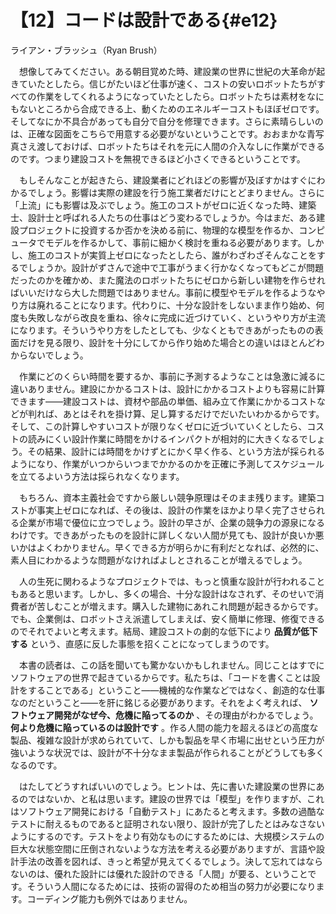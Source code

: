 # 【12】コードは設計である{#e12}

<div class="author">ライアン・ブラッシュ（Ryan Brush）</div>

　想像してみてください。ある朝目覚めた時、建設業の世界に世紀の大革命が起きていたとしたら。信じがたいほど仕事が速く、コストの安いロボットたちがすべての作業をしてくれるようになっていたとしたら。ロボットたちは素材をなにもないところから合成できる上、動くためのエネルギーコストもほぼゼロです。そしてなにか不具合があっても自分で自分を修理できます。さらに素晴らしいのは、正確な図面をこちらで用意する必要がないということです。おおまかな青写真さえ渡しておけば、ロボットたちはそれを元に人間の介入なしに作業ができるのです。つまり建設コストを無視できるほど小さくできるということです。

　もしそんなことが起きたら、建設業者にどれほどの影響が及ぼすかはすぐにわかるでしょう。影響は実際の建設を行う施工業者だけにとどまりません。さらに「上流」にも影響は及ぶでしょう。施工のコストがゼロに近くなった時、建築士、設計士と呼ばれる人たちの仕事はどう変わるでしょうか。今はまだ、ある建設プロジェクトに投資するか否かを決める前に、物理的な模型を作るか、コンピュータでモデルを作るかして、事前に細かく検討を重ねる必要があります。しかし、施工のコストが実質上ゼロになったとしたら、誰がわざわざそんなことをするでしょうか。設計がずさんで途中で工事がうまく行かなくなってもどこが問題だったのかを確かめ、また魔法のロボットたちにゼロから新しい建物を作らせればいいだけなら大した問題ではありません。事前に模型やモデルを作るようなやり方は廃れることになります。代わりに、十分な設計をしないまま作り始め、何度も失敗しながら改良を重ね、徐々に完成に近づけていく、というやり方が主流になります。そういうやり方をしたとしても、少なくともできあがったものの表面だけを見る限り、設計を十分にしてから作り始めた場合との違いはほとんどわからないでしょう。

　作業にどのくらい時間を要するか、事前に予測するようなことは急激に減るに違いありません。建設にかかるコストは、設計にかかるコストよりも容易に計算できます――建設コストは、資材や部品の単価、組み立て作業にかかるコストなどが判れば、あとはそれを掛け算、足し算するだけでだいたいわかるからです。そして、この計算しやすいコストが限りなくゼロに近づいていくとしたら、コストの読みにくい設計作業に時間をかけるインパクトが相対的に大きくなるでしょう。その結果、設計には時間をかけずとにかく早く作る、という方法が採られるようになり、作業がいつからいつまでかかるのかを正確に予測してスケジュールを立てるよいう方法は採られなくなります。

　もちろん、資本主義社会ですから厳しい競争原理はそのまま残ります。建築コストが事実上ゼロになれば、その後は、設計の作業をほかより早く完了させられる企業が市場で優位に立つでしょう。設計の早さが、企業の競争力の源泉になるわけです。できあがったものを設計に詳しくない人間が見ても、設計が良いか悪いかはよくわかりません。早くできる方が明らかに有利だとなれば、必然的に、素人目にわかるような問題がなければよしとされることが増えるでしょう。

　人の生死に関わるようなプロジェクトでは、もっと慎重な設計が行われることもあると思います。しかし、多くの場合、十分な設計はなされず、そのせいで消費者が苦しむことが増えます。購入した建物にあれこれ問題が起きるからです。でも、企業側は、ロボットさえ派遣してしまえば、安く簡単に修理、修復できるのでそれでよいと考えます。結局、建設コストの劇的な低下により **品質が低下する** という、直感に反した事態を招くことになってしまうのです。

　本書の読者は、この話を聞いても驚かないかもしれません。同じことはすでにソフトウェアの世界で起きているからです。私たちは、「コードを書くことは設計をすることである」ということ――機械的な作業などではなく、創造的な仕事なのだということ――を肝に銘じる必要があります。それをよく考えれば、 **ソフトウェア開発がなぜ今、危機に陥ってるのか** 、その理由がわかるでしょう。 **何より危機に陥っているのは設計です** 。作る人間の能力を超えるほどの高度な製品、複雑な設計が求められていて、しかも製品を早く市場に出せという圧力が強いような状況では、設計が不十分なまま製品が作られることがどうしても多くなるのです。

　はたしてどうすればいいのでしょう。ヒントは、先に書いた建設業の世界にあるのではないか、と私は思います。建設の世界では「模型」を作りますが、これはソフトウェア開発における「自動テスト」にあたると考えます。多数の過酷なテストに耐えるものであると証明されない限り、設計が完了したとはみなさないようにするのです。テストをより有効なものにするためには、大規模システムの巨大な状態空間に圧倒されないような方法を考える必要がありますが、言語や設計手法の改善を図れば、きっと希望が見えてくるでしょう。決して忘れてはならないのは、優れた設計には優れた設計のできる「人間」が要る、ということです。そういう人間になるためには、技術の習得のため相当の努力が必要になります。コーディング能力も例外ではありません。
